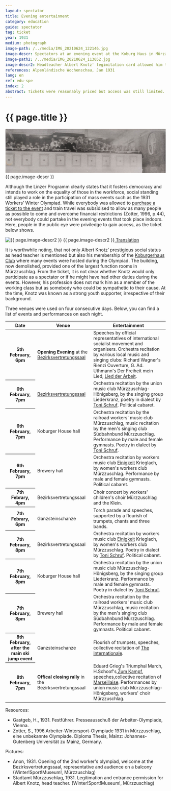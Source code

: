 ```yaml
---
layout: spectator
title: Evening entertainment
category: education
guide: spectator
tag: ticket
year: 1931
medium: photograph
image-path: /../media/IMG_20210624_122146.jpg
image-descr: Spectators at an evening event at the Koburg Haus in Mürzzuschlag
image-path2: /../media/IMG_20210624_113052.jpg
image-descr2: Headteacher Albert Knotz' legimitation card allowed him to enter the Koburghaus and the events there at any time, free of charge.
references: Alpenländische Wochenschau, Jan 1931
lang: en
ref: edu-spe
index: 2
abstract: Tickets were reasonably priced but access was still limited. Those with connections or of higher social standing could enjoy more sophisticated evening entertainment than the masses.
---
```

<body>
    <div class="infotext">
        <h1  id="title">{{ page.title }}</h1>
        <div class="grid-item" id="exhibit-image"><img src="../media/IMG_20210624_122146.jpg" class="img-fluid" alt="{{ page.image-descr }}"> {{ page.image-descr }} </div>
        <p>Although the Linzer Programm clearly states that it fosters democracy and intends to work on the equality of those in the workforce, social standing still played a role in the participation of mass events such as the 1931 Workers’ Winter Olympiad. While everybody was allowed to <a href="https://workerswinterolympiad1931.netlify.app/spectator/clstr-samebutdifferent.html" class="link-info">purchase a ticket to the event</a> and train travel was subsidised to allow as many people as possible to come and overcome financial restrictions (Zotter, 1996, p.44), not everybody could partake in the evening events that took place indoors. Here, people in the public eye were priviledge to gain access, as the ticket below shows.</p>
        <div class="grid-item" id="exhibit-image"><img src="../media/IMG_20210624_113052.jpg" class="img-fluid" alt="{{ page.image-descr2 }}"> {{ page.image-descr2 }}<a href="#" class="translation" data-toggle="tooltip" title="Municipal Office Mürzzuschlag, 29th January 1931. Legitimation for Mr Albert Knotz, retired teacher in Mürzzuschlag is, as a member of the Koburgerhaus-Club  entitled to enter the Koburger Haus and all its rooms at any time during the Olympiad, free of charge. The Mayor"> Translation</a></div>
        <p>It is worthwhile noting, that not only Albert Knotz’ prestigious social status as head teacher is mentioned but also his membership of the <a href="#" class="link-info" data-toggle="tooltip" title="The Koburgerhaus Club was a politically right wing organisation that favoured German nationalist politics"> Koburgerhaus Club</a> where many events were hosted during the Olympiad. The building, now demolished, provided one of the largest function rooms in Mürzzuschlag. From the ticket, it is not clear whether Knotz would only participate as a spectator or if he might have had other duties during the events. However, his profession does not mark him as a member of the working class but as somebody who could be sympathetic to their cause. At the time, Knotz was known as a strong youth supporter, irrespective of their background.</p>
        <p>Three venues were used on four consecutive days. Below, you can find a list of events and performances on each night.</p>
        <table class="table">
            <thead>
                <tr>
                    <th scope="col">Date</th>
                    <th scope="col">Venue</th>
                    <th scope="col">Entertainment</th>
                </tr>
            </thead>
            <tbody>
                <tr>
                    <th scope="row">5th February, 6pm</th>
                    <td><b>Opening Evening</b> at the <a href="#" class="translation" data-toggle="tooltip" title="regional representation hall">Bezirksvertretungssaal</a></td>
                    <td>Speeches by official representatives of international socialist movement and organisers. Orchestra recitation by various local music and singing clubs: Richard Wagner's <span class="quote">Rienzi Ouverture</span>, G. Ad. Uthmann's <span class="quote">Der Freiheit mein Lied</span>, <span class="quote"><a href="#" class="link-info" data-toggle="tooltip" title="Song of Work, official hymn of the Social Democrats">Lied der Arbeit</a></span>.</td>
                </tr>
                <tr>
                    <th scope="row">6th February, 7pm</th>
                    <td><a href="#" class="translation" data-toggle="tooltip" title="regional representation hall">Bezirksvertretungssaal</a></td>
                    <td>Orchestra recitation by the union music club Mürzzuschlag-Hönigsberg, by the singing group <span class="quote">Liederkranz</span>, poetry in dialect by <a href="#" class="link-info" data-toggle="tooltip" title="local entrepreneur, author and skiing enthusiast">Toni Schruf</a>. Political cabaret.</td>
                </tr>
                <tr>
                    <th scope="row">6th February, 7pm</th>
                    <td>Koburger House hall</td>
                    <td>Orchestra recitation by the railroad workers' music club Mürzzuschlag, music recitation by the men's singing club <span class="quote">Südbahnbund Mürzzuschlag</span>. Performance by male and female gymnasts. Poetry in dialect by <a href="#" class="link-info" data-toggle="tooltip" title="local entrepreneur, author and skiing enthusiast">Toni Schruf</a>.</td>
                </tr>
                <tr>
                    <th scope="row">6th February, 7pm</th>
                    <td>Brewery hall</td>
                    <td>Orchestra recitation by workers music club <span class="quote"><a href="#" class="translation" data-toggle="tooltip" title="unity">Einigkeit</a></span> Krieglach, by women's workers club Mürzzuschlag. Performance by male and female gymnasts. Political cabaret.</td>
                </tr>
                <tr>
                    <th scope="row">7th Febrary, 4pm</th>
                    <td>Bezirksvertretungssaal</td>
                    <td>Choir concert by workers' children's choir Mürzzuschlag and the <span class="quote">Klein.</span></td>
                </tr>
                <tr>
                    <th scope="row">7th Febrary, 6pm</th>
                    <td>Ganzsteinschanze</td>
                    <td>Torch parade and speeches, supported by a flourish of trumpets, chants and three bands.</td>
                </tr>
                <tr>
                    <th scope="row">7th February, 8pm</th>
                    <td>Bezirksvertretungssaal</td>
                    <td>Orchestra recitation by workers music club <span class="quote"><a href="#" class="translation" data-toggle="tooltip" title="unity">Einigkeit</a></span> Krieglach, by women's workers club Mürzzuschlag. Poetry in dialect by <a href="#" class="link-info" data-toggle="tooltip" title="local entrepreneur, author and skiing enthusiast">Toni Schruf</a>. Political cabaret.</td>
                </tr>
                <tr>
                   <th scope="row">7th February, 8pm</th>
                    <td>Koburger House hall</td>
                    <td>Orchestra recitation by the union music club Mürzzuschlag-Hönigsberg, by the singing group <span class="quote">Liederkranz</span>. Performance by male and female gymnasts. Poetry in dialect by <a href="#" class="link-info" data-toggle="tooltip" title="local entrepreneur, author and skiing enthusiast">Toni Schruf</a>.</td>
                </tr>
                <tr>
                    <th scope="row">7th February, 8pm</th>
                    <td>Brewery hall</td>
                    <td>Orchestra recitation by the railroad workers' music club Mürzzuschlag, music recitation by the men's singing club <span class="quote">Südbahnbund Mürzzuschlag</span>. Performance by male and female gymnasts. Political cabaret.</td>              
                </tr>
                <tr>
                    <th scope="row">8th February, after the main ski jump event</th>
                    <td>Ganzsteinschanze</td>
                    <td>Flourish of trumpets, speeches, collective recitation of <span class="quote"><a href="#" class="link-info" data-toggle="tooltip" title="a left-wing anthem">The Internationale</a></span>.</td>
                </tr>
                <tr>
                    <th scope="row">8th February, 7pm</th>
                    <td><b>Offical closing rally</b> in the Bezirksvertretungssaal</td>
                    <td>Eduard Grieg's <span class="quote">Triumphal March</span>, H.Schoof's<span class="quote"><a href="#" class="translation" data-toggle="tooltip" title="To arms"> Zum Kampf</a></span>, speeches,collective recitation of <span class="quote"><a href="#" class="link-info" data-toggle="tooltip" title="France's national anthem, workers' movement anthem">Marseillaise</a></span>. Performances by union music club Mürzzuschlag-Hönigsberg, workers' choir Mürzzuschlag.</td>
                </tr>
            </tbody>
        </table>
        <div class="resources">
            <div class="resource-title">Resources:</div>
                <ul>
                    <li>Gastgeb, H., 1931. <span id="source">Festführer</span>. Presseausschuß der Arbeiter-Olympiade, Vienna.</li>
                    <li>Zotter, S., 1996.<span id="source">Arbeiter-Wintersport-Olympiade 1931 in Mürzzuschlag, eine unbekannte Olympiade</span>. Diploma Thesis, Mainz: Johannes-Gutenberg Universität zu Mainz, Germany.</li>
                </ul>
        </div>
        <div class="resources">
            <div class="resource-title">Pictures:</div>
                <ul>
                    <li>Anon, 1931. Opening of the 2nd worker's olympiad, welcome at the Bezirksvertretungssaal, representative and audience on a balcony (Winter!Sport!Museum!, Mürzzuschlag)</li>
                    <li>Stadtamt Mürzzuschlag, 1931. Legitimation and entrance permission for Albert Knotz, head teacher. (Winter!Sport!Museum!, Mürzzuschlag)</li>
                </ul>
        </div>
    </div>
</body>